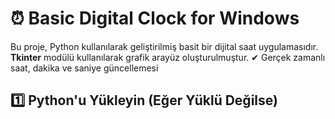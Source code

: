 # ⏰ Basic Digital Clock for Windows

Bu proje, Python kullanılarak geliştirilmiş basit bir dijital saat uygulamasıdır. **Tkinter** modülü kullanılarak grafik arayüz oluşturulmuştur.
✔ Gerçek zamanlı saat, dakika ve saniye güncellemesi  

## 1️⃣ **Python'u Yükleyin (Eğer Yüklü Değilse)**  
